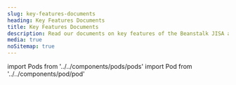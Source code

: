 ```yaml
---
slug: key-features-documents
heading: Key Features Documents
title: Key Features Documents
description: Read our documents on key features of the Beanstalk JISA and ISA
media: true
noSitemap: true
---
```


import Pods from '../../components/pods/pods'
import Pod from '../../components/pod/pod'

<Pods>
  <Pod externalLink={'/docs/JISAKFD.pdf'} heading={'Beanstalk JISA Key Features'} description={'Key Features of the Beanstalk Junior Individual Savings Account'} type={'isa-terms'}/>
  <Pod externalLink={'/docs/ISAKFD.pdf'} heading={'Beanstalk ISA Key Features'} description={'Key Features of the Beanstalk Individual Savings Account'} type={'isa-terms'}/>
</Pods>